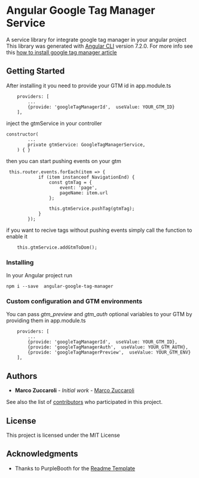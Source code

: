# Angular Google Tag Manager Service

A service library for integrate google tag manager in your angular project
This library was generated with [Angular CLI](https://github.com/angular/angular-cli) version 7.2.0.
For more info see this [how to install google tag manager article](https://itnext.io/how-to-add-google-tag-manager-to-an-angular-application-fc68624386e2) 

## Getting Started

After installing it you need to provide your GTM id in app.module.ts 

```
    providers: [
        ...
        {provide: 'googleTagManagerId',  useValue: YOUR_GTM_ID}
    ],
```
inject the gtmService in your controller

```
constructor(
        ...
        private gtmService: GoogleTagManagerService,
    ) { }
```

then you can start pushing events on your gtm

```
 this.router.events.forEach(item => {
            if (item instanceof NavigationEnd) {
                const gtmTag = {
                    event: 'page',
                    pageName: item.url
                };

                this.gtmService.pushTag(gtmTag);
            }
        });
```

if you want to recive tags without pushing events simply call the function to enable it
```
    this.gtmService.addGtmToDom();
```

### Installing

In your Angular project run

```
npm i --save  angular-google-tag-manager
```

### Custom configuration and GTM environments
You can pass *gtm_preview* and *gtm_auth* optional variables to your GTM by providing them in app.module.ts 

```
    providers: [
        ...
        {provide: 'googleTagManagerId',  useValue: YOUR_GTM_ID},
        {provide: 'googleTagManagerAuth',  useValue: YOUR_GTM_AUTH},
        {provide: 'googleTagManagerPreview',  useValue: YOUR_GTM_ENV}
    ],
```

## Authors

* **Marco Zuccaroli** - *Initial work* - [Marco Zuccaroli](https://github.com/mzuccaroli)

See also the list of [contributors](https://github.com/mzuccaroli/angular-google-tag-manager/graphs/contributors) who participated in this project.

## License

This project is licensed under the MIT License

## Acknowledgments

* Thanks to PurpleBooth for the [Readme Template](https://gist.github.com/PurpleBooth/109311bb0361f32d87a2) 
